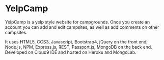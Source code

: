 # YelpCamp
YelpCamp is a yelp style website for campgrounds.
Once you create an account you can add and edit campsites,
as well as add comments on other campsites.

It uses HTML5, CCS3, Javascript, Bootstrap4, jQuery on the front end,
Node.js, NPM, Express.js, REST, Passport.js, MongoDB on the back end.
Developed on Cloud9 IDE and hosted on Heroku and MongoLab.
